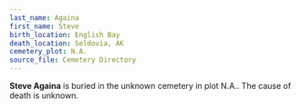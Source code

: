 ```yaml
---
last_name: Againa
first_name: Steve
birth_location: English Bay
death_location: Seldovia, AK
cemetery_plot: N.A.
source_file: Cemetery Directory
---
```

**Steve   Againa** is buried in the unknown cemetery in plot N.A..  The cause of death is unknown.




